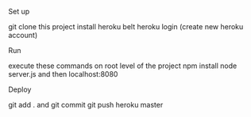 Set up

git clone this project
install heroku belt
heroku login (create new heroku account)

Run

execute these commands on root level of the project
npm install
node server.js
and then localhost:8080

Deploy

 git add . and git commit
 git push heroku master

